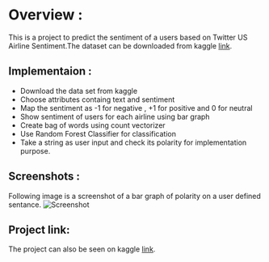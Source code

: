 # Overview :
This is a project to predict the sentiment of a users based on Twitter US Airline Sentiment.The dataset can be downloaded from kaggle [link](https://www.kaggle.com/crowdflower/twitter-airline-sentiment).

## Implementaion : 
- Download the data set from kaggle
- Choose attributes containg text and sentiment
- Map the sentiment as -1 for negative , +1 for positive and 0 for neutral
- Show sentiment of users for each airline using bar graph
- Create bag of words using count vectorizer 
- Use Random Forest Classifier for classification
- Take a string as user input and check its polarity for implementation purpose.

## Screenshots :
Following image is a screenshot of a bar graph of polarity on a user defined sentance. 
![Screenshot](https://user-images.githubusercontent.com/30776930/57084342-c6e3bd00-6d17-11e9-934d-6237b0f0b8af.png)

## Project link:
The project can also be seen on kaggle [link](https://www.kaggle.com/prabhat12/kernel3c96fd79f3).
 
